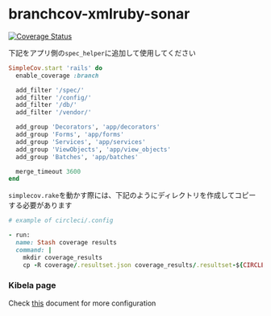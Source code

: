 # branchcov-xmlruby-sonar


[![Coverage Status](https://coveralls.io/repos/github/moneyforwardvietnam/branchcov-xmlruby-sonar/badge.svg?branch=main&t=v4X7VE)](https://coveralls.io/github/moneyforwardvietnam/branchcov-xmlruby-sonar?branch=main)

下記をアプリ側の`spec_helper`に追加して使用してください

```ruby
SimpleCov.start 'rails' do
  enable_coverage :branch

  add_filter '/spec/'
  add_filter '/config/'
  add_filter '/db/'
  add_filter '/vendor/'

  add_group 'Decorators', 'app/decorators'
  add_group 'Forms', 'app/forms'
  add_group 'Services', 'app/services'
  add_group 'ViewObjects', 'app/view_objects'
  add_group 'Batches', 'app/batches'

  merge_timeout 3600
end
```

`simplecov.rake`を動かす際には、下記のようにディレクトリを作成してコピーする必要があります
```ruby
# example of circleci/.config

- run:
  name: Stash coverage results
  command: |
    mkdir coverage_results
    cp -R coverage/.resultset.json coverage_results/.resultset-${CIRCLE_NODE_INDEX}.json || exit 0
```

### Kibela page
Check [this](https://moneyforward.kibe.la/notes/265405#circleci-using-gem) document for more configuration
